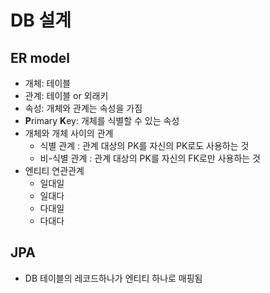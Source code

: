 # DB 설계
## ER model
- 개체: 테이블
- 관계: 테이블 or 외래키
- 속성: 개체와 관계는 속성을 가짐
- **P**rimary **K**ey: 개체를 식별할 수 있는 속성
- 개체와 개체 사이의 관계
    - 식별 관계 : 관계 대상의 PK를 자신의 PK로도 사용하는 것
    - 비-식별 관계 : 관계 대상의 PK를 자신의 FK로만 사용하는 것
- 엔티티 연관관계
    - 일대일
    - 일대다
    - 다대일
    - 다대다
## JPA
- DB 테이블의 레코드하나가 엔티티 하나로 매핑됨